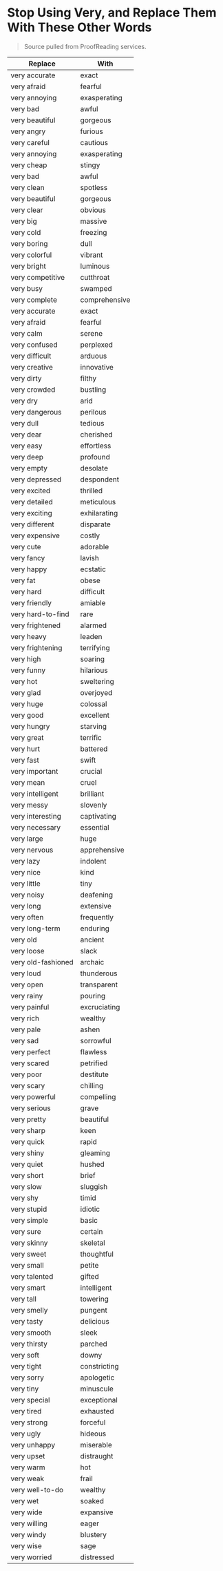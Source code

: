 # Stop Using Very, and Replace Them With These Other Words

> Source pulled from ProofReading services.

| Replace | With |
| --- | --- |
very accurate | exact
very afraid | fearful
very annoying | exasperating
very bad | awful
very beautiful | gorgeous
very angry | furious
very careful | cautious
very annoying | exasperating
very cheap | stingy
very bad | awful
very clean | spotless
very beautiful | gorgeous
very clear | obvious
very big | massive
very cold | freezing
very boring | dull
very colorful | vibrant
very bright | luminous
very competitive |cutthroat
very busy | swamped
very complete | comprehensive
very accurate |  exact
very afraid | fearful
very calm | serene
very confused | perplexed
very difficult | arduous
very creative | innovative
very dirty | filthy
very crowded | bustling
very dry | arid
very dangerous | perilous
very dull | tedious
very dear | cherished
very easy | effortless
very deep | profound
very empty | desolate
very depressed | despondent
very excited | thrilled
very detailed | meticulous
very exciting | exhilarating
very different | disparate
very expensive | costly
very cute | adorable
very fancy | lavish
very happy | ecstatic
very fat | obese
very hard | difficult
very friendly | amiable
very hard-to-find |  rare
very frightened | alarmed
very heavy | leaden
very frightening | terrifying
very high | soaring
very funny | hilarious
very hot | sweltering
very glad | overjoyed
very huge | colossal
very good | excellent
very hungry | starving
very great | terrific
very hurt | battered
very fast |  swift
very important |  crucial
very mean | cruel
very intelligent |  brilliant
very messy | slovenly
very interesting |  captivating
very necessary | essential
very large | huge
very nervous | apprehensive
very lazy | indolent
very nice | kind
very little | tiny
very noisy | deafening
very long | extensive
very often | frequently
very long-term | enduring
very old | ancient
very loose | slack
very old-fashioned | archaic
very loud |  thunderous
very open | transparent
very rainy | pouring
very painful | excruciating
very rich | wealthy
very pale | ashen
very sad | sorrowful
very perfect | flawless
very scared | petrified
very poor | destitute
very scary | chilling
very powerful | compelling
very serious | grave
very pretty | beautiful
very sharp | keen
very quick | rapid
very shiny | gleaming
very quiet | hushed
very short | brief
very slow | sluggish
very shy | timid
very stupid | idiotic
very simple | basic
very sure | certain
very skinny | skeletal
very sweet | thoughtful
very small | petite
very talented | gifted
very smart | intelligent
very tall | towering
very smelly | pungent
very tasty | delicious
very smooth | sleek
very thirsty | parched
very soft | downy
very tight | constricting
very sorry | apologetic
very tiny | minuscule
very special | exceptional
very tired | exhausted
very strong | forceful
very ugly | hideous
very unhappy | miserable
very upset | distraught
very warm | hot
very weak | frail
very well-to-do  | wealthy
very wet | soaked
very wide | expansive
very willing | eager
very windy | blustery
very wise | sage
very worried | distressed
